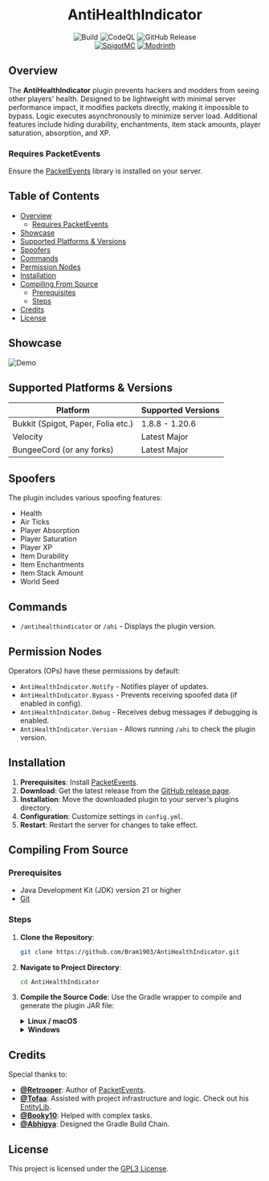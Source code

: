 <div align="center">
  <h1>AntiHealthIndicator</h1>
  <img alt="Build" src="https://github.com/Bram1903/AntiHealthIndicator/actions/workflows/gradle.yml/badge.svg">
  <img alt="CodeQL" src="https://github.com/Bram1903/AntiHealthIndicator/actions/workflows/codeql.yml/badge.svg">
  <img alt="GitHub Release" src="https://img.shields.io/github/release/Bram1903/AntiHealthIndicator.svg">
  <br>
  <a href="https://www.spigotmc.org/resources/antihealthindicator.114851/"><img alt="SpigotMC" src="https://img.shields.io/badge/-SpigotMC-blue?style=for-the-badge&logo=SpigotMC"></a>
  <a href="https://modrinth.com/plugin/antihealthindicator"><img alt="Modrinth" src="https://img.shields.io/badge/-Modrinth-green?style=for-the-badge&logo=Modrinth"></a>
</div>

## Overview

The **AntiHealthIndicator** plugin prevents hackers and modders from seeing other players' health. Designed to be
lightweight with minimal server performance impact, it modifies packets directly, making it impossible to bypass. Logic
executes asynchronously to minimize server load. Additional features include hiding durability, enchantments, item stack
amounts, player saturation, absorption, and XP.

### Requires PacketEvents

Ensure the [PacketEvents](https://modrinth.com/plugin/packetevents) library is installed on your server.

## Table of Contents

- [Overview](#overview)
    - [Requires PacketEvents](#requires-packetevents)
- [Showcase](#showcase)
- [Supported Platforms & Versions](#supported-platforms--versions)
- [Spoofers](#spoofers)
- [Commands](#commands)
- [Permission Nodes](#permission-nodes)
- [Installation](#installation)
- [Compiling From Source](#compiling-from-source)
    - [Prerequisites](#prerequisites)
    - [Steps](#steps)
- [Credits](#credits)
- [License](#license)

## Showcase

![Demo](docs/showcase/AntiHealthIndicator.gif)

## Supported Platforms & Versions

| Platform                           | Supported Versions |
|------------------------------------|--------------------|
| Bukkit (Spigot, Paper, Folia etc.) | 1.8.8 - 1.20.6     |
| Velocity                           | Latest Major       |
| BungeeCord (or any forks)          | Latest Major       |

## Spoofers

The plugin includes various spoofing features:

- Health
- Air Ticks
- Player Absorption
- Player Saturation
- Player XP
- Item Durability
- Item Enchantments
- Item Stack Amount
- World Seed

## Commands

- `/antihealthindicator` or `/ahi` - Displays the plugin version.

## Permission Nodes

Operators (OPs) have these permissions by default:

- `AntiHealthIndicator.Notify` - Notifies player of updates.
- `AntiHealthIndicator.Bypass` - Prevents receiving spoofed data (if enabled in config).
- `AntiHealthIndicator.Debug` - Receives debug messages if debugging is enabled.
- `AntiHealthIndicator.Version` - Allows running `/ahi` to check the plugin version.

## Installation

1. **Prerequisites**: Install [PacketEvents](https://modrinth.com/plugin/packetevents).
2. **Download**: Get the latest release from
   the [GitHub release page](https://github.com/Bram1903/AntiHealthIndicator/releases/latest).
3. **Installation**: Move the downloaded plugin to your server's plugins directory.
4. **Configuration**: Customize settings in `config.yml`.
5. **Restart**: Restart the server for changes to take effect.

## Compiling From Source

### Prerequisites

- Java Development Kit (JDK) version 21 or higher
- [Git](https://git-scm.com/downloads)

### Steps

1. **Clone the Repository**:
   ```bash
   git clone https://github.com/Bram1903/AntiHealthIndicator.git
   ```

2. **Navigate to Project Directory**:
   ```bash
   cd AntiHealthIndicator
   ```

3. **Compile the Source Code**:
   Use the Gradle wrapper to compile and generate the plugin JAR file:

   <details>
   <summary><strong>Linux / macOS</strong></summary>

   ```bash
   ./gradlew build
   ```
   </details>
   <details>
   <summary><strong>Windows</strong></summary>

   ```cmd
   .\gradlew build
   ```
   </details>

## Credits

Special thanks to:

- **[@Retrooper](https://github.com/retrooper)**: Author of [PacketEvents](https://github.com/retrooper/packetevents).
- **[@Tofaa](https://github.com/Tofaa2)**: Assisted with project infrastructure and logic. Check out
  his [EntityLib](https://github.com/Tofaa2/EntityLib).
- **[@Booky10](https://github.com/booky10vv)**: Helped with complex tasks.
- **[@Abhigya](https://github.com/AbhigyaKrishna)**: Designed the Gradle Build Chain.

## License

This project is licensed under the [GPL3 License](LICENSE).